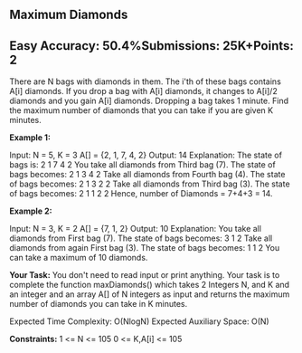 **Maximum Diamonds**
----------------------------------------------------
**Easy**
Accuracy: 50.4%Submissions: 25K+Points: 2
----------------------------------------------------
There are N bags with diamonds in them. The i'th of these bags contains A[i] diamonds. If you drop a bag with A[i] diamonds, it changes to A[i]/2 diamonds and you gain A[i] diamonds. Dropping a bag takes 1 minute. Find the maximum number of diamonds that you can take if you are given K minutes.

**Example 1:**

Input:
N = 5, K = 3
A[] = {2, 1, 7, 4, 2}
Output:
14
Explanation:
The state of bags is:
2 1 7 4 2
You take all diamonds from Third bag (7).
The state of bags becomes: 2 1 3 4 2 
Take all diamonds from Fourth bag (4).
The state of bags becomes: 2 1 3 2 2
Take all diamonds from Third bag (3).
The state of bags becomes: 2 1 1 2 2 
Hence, number of Diamonds = 7+4+3 = 14.


**Example 2:**

Input:
N = 3, K = 2
A[] = {7, 1, 2}
Output:
10
Explanation:
You take all diamonds from First bag (7).
The state of bags becomes: 3 1 2 
Take all diamonds from again First bag (3).
The state of bags becomes: 1 1 2
You can take a maximum of 10 diamonds.


**Your Task:**
You don't need to read input or print anything. Your task is to complete the function maxDiamonds() which takes 2 Integers N, and K and an integer and an array A[] of N integers as input and returns the maximum number of diamonds you can take in K minutes.

Expected Time Complexity: O(NlogN)
Expected Auxiliary Space: O(N)

**Constraints:**
1 <= N <= 105
0 <= K,A[i] <= 105
